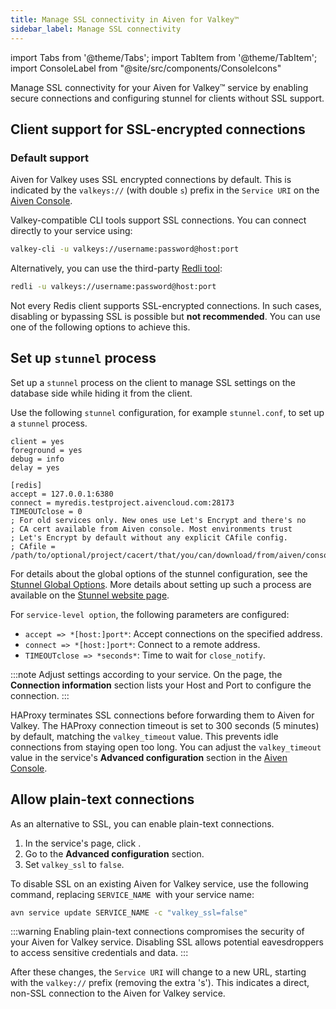 ```yaml
---
title: Manage SSL connectivity in Aiven for Valkey™
sidebar_label: Manage SSL connectivity
---
```


import Tabs from '@theme/Tabs';
import TabItem from '@theme/TabItem';
import ConsoleLabel from "@site/src/components/ConsoleIcons"

Manage SSL connectivity for your Aiven for Valkey™ service by enabling secure connections and configuring stunnel for clients without SSL support.

## Client support for SSL-encrypted connections

### Default support

Aiven for Valkey uses SSL encrypted connections by default. This is indicated by the
`valkeys://` (with double `s`) prefix in the
`Service URI` on the [Aiven Console](https://console.aiven.io/).

Valkey-compatible CLI tools support SSL connections. You can connect directly to your
service using:

```bash
valkey-cli -u valkeys://username:password@host:port
```

Alternatively, you can use the third-party [Redli tool](https://github.com/IBM-Cloud/redli):

```bash
redli -u valkeys://username:password@host:port
```

Not every Redis client supports SSL-encrypted connections. In such cases, disabling or
bypassing SSL is possible but **not recommended**. You can use one of the following
options to achieve this.

## Set up `stunnel` process

Set up a `stunnel` process on the client to manage SSL settings on the database
side while hiding it from the client.

Use the following `stunnel` configuration, for example
`stunnel.conf`, to set up a `stunnel` process.

```plaintext
client = yes
foreground = yes
debug = info
delay = yes

[redis]
accept = 127.0.0.1:6380
connect = myredis.testproject.aivencloud.com:28173
TIMEOUTclose = 0
; For old services only. New ones use Let's Encrypt and there's no
; CA cert available from Aiven console. Most environments trust
; Let's Encrypt by default without any explicit CAfile config.
; CAfile = /path/to/optional/project/cacert/that/you/can/download/from/aiven/console
```

For details about the global options of the stunnel configuration, see the
[Stunnel Global Options](https://www.stunnel.org/static/stunnel.html#GLOBAL-OPTIONS).
More details about setting up such a process are available on the
[Stunnel website page](https://www.stunnel.org/index.html).

For `service-level option`, the following parameters are configured:

- `accept => *[host:]port*`: Accept connections on the specified
  address.
- `connect => *[host:]port*`: Connect to a remote address.
- `TIMEOUTclose => *seconds*`: Time to wait for `close_notify`.

:::note
Adjust settings according to your service. On the <ConsoleLabel name="overview"/> page,
the **Connection information** section lists your Host and Port to configure the
connection.
:::

HAProxy terminates SSL connections before forwarding them to Aiven for Valkey. The
HAProxy connection timeout is set to 300 seconds (5 minutes) by default, matching
the `valkey_timeout` value. This prevents idle connections from staying open too long. You
can adjust the `valkey_timeout` value in the service's **Advanced configuration** section
in the [Aiven Console](https://console.aiven.io).

## Allow plain-text connections

As an alternative to SSL, you can enable plain-text connections.

<Tabs groupId="ssl-config">
<TabItem value="console" label="Aiven Console" default>

1. In the service's <ConsoleLabel name="overview"/> page, click
   <ConsoleLabel name="service settings"/>.
1. Go to the **Advanced configuration** section.
1. Set `valkey_ssl` to `false`.

</TabItem>
<TabItem value="cli" label="Aiven CLI">

To disable SSL on an existing Aiven for Valkey service, use the following command,
replacing `SERVICE_NAME `with your service name:

```bash
avn service update SERVICE_NAME -c "valkey_ssl=false"
```

</TabItem>
</Tabs>

:::warning
Enabling plain-text connections compromises the security of your Aiven for Valkey
service. Disabling SSL allows potential eavesdroppers to access sensitive credentials and data.
:::

After these changes, the `Service URI` will change to a new URL, starting with
the `valkey://` prefix (removing the extra 's'). This indicates a direct, non-SSL
connection to the Aiven for Valkey service.
